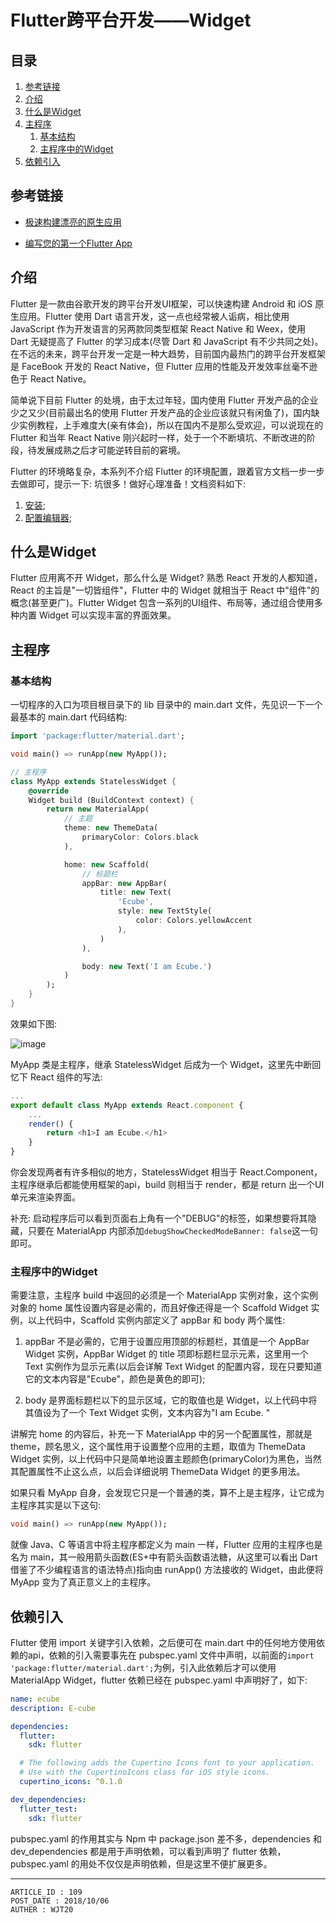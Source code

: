 
# Flutter跨平台开发——Widget #

## 目录 ##

1. [参考链接](#href1)
2. [介绍](#href2)
3. [什么是Widget](#href3)
4. [主程序](#href4)
    1. [基本结构](#href4-1)
    2. [主程序中的Widget](#href4-2)
5. [依赖引入](#href5)

## <a name="href1">参考链接</a> ##

- [极速构建漂亮的原生应用](https://flutterchina.club/)

- [编写您的第一个Flutter App](https://flutterchina.club/get-started/codelab/)

## <a name="href2">介绍</a> ##

Flutter 是一款由谷歌开发的跨平台开发UI框架，可以快速构建 Android 和 iOS 原生应用。Flutter 使用 Dart 语言开发，这一点也经常被人诟病，相比使用 JavaScript 作为开发语言的另两款同类型框架 React Native 和 Weex，使用 Dart 无疑提高了 Flutter 的学习成本(尽管 Dart 和 JavaScript 有不少共同之处)。在不远的未来，跨平台开发一定是一种大趋势，目前国内最热门的跨平台开发框架是 FaceBook 开发的 React Native，但 Flutter 应用的性能及开发效率丝毫不逊色于 React Native。

简单说下目前 Flutter 的处境，由于太过年轻，国内使用 Flutter 开发产品的企业少之又少(目前最出名的使用 Flutter 开发产品的企业应该就只有闲鱼了)，国内缺少实例教程，上手难度大(亲有体会)，所以在国内不是那么受欢迎，可以说现在的 Flutter 和当年 React Native 刚兴起时一样，处于一个不断填坑、不断改进的阶段，待发展成熟之后才可能逆转目前的窘境。

Flutter 的环境略复杂，本系列不介绍 Flutter 的环境配置，跟着官方文档一步一步去做即可，提示一下: 坑很多！做好心理准备！文档资料如下:

1. [安装](https://flutterchina.club/get-started/install/);
2. [配置编辑器](https://flutterchina.club/get-started/editor/);

## <a name="href3">什么是Widget</a> ##

Flutter 应用离不开 Widget，那么什么是 Widget? 熟悉 React 开发的人都知道，React 的主旨是"一切皆组件"，Flutter 中的 Widget 就相当于 React 中"组件"的概念(甚至更广)。Flutter Widget 包含一系列的UI组件、布局等，通过组合使用多种内置 Widget 可以实现丰富的界面效果。

## <a name="href4">主程序</a> ##

### <a name="href4-1">基本结构</a> ###

一切程序的入口为项目根目录下的 lib 目录中的 main.dart 文件，先见识一下一个最基本的 main.dart 代码结构:

```dart
import 'package:flutter/material.dart';

void main() => runApp(new MyApp());

// 主程序
class MyApp extends StatelessWidget {
    @override
    Widget build (BuildContext context) {
        return new MaterialApp(
            // 主题
            theme: new ThemeData(
                primaryColor: Colors.black
            ),

            home: new Scaffold(
                // 标题栏
                appBar: new AppBar(
                    title: new Text(
                        'Ecube',
                        style: new TextStyle(
                            color: Colors.yellowAccent
                        ),
                    )
                ),

                body: new Text('I am Ecube.')
            )
        );
    }
}
```

效果如下图:

![image](https://raw.githubusercontent.com/WebUnion-core/public-cdn/master/wjt20-base/w94.png)

MyApp 类是主程序，继承 StatelessWidget 后成为一个 Widget，这里先中断回忆下 React 组件的写法:

```js
...
export default class MyApp extends React.component {
    ...
    render() {
        return <h1>I am Ecube.</h1>
    }
}
```

你会发现两者有许多相似的地方，StatelessWidget 相当于 React.Component，主程序继承后都能使用框架的api，build 则相当于 render，都是 return 出一个UI单元来渲染界面。

补充: 启动程序后可以看到页面右上角有一个"DEBUG"的标签，如果想要将其隐藏，只要在 MaterialApp 内部添加`debugShowCheckedModeBanner: false`这一句即可。

### <a name="href4-2">主程序中的Widget</a> ###

需要注意，主程序 build 中返回的必须是一个 MaterialApp 实例对象，这个实例对象的 home 属性设置内容是必需的，而且好像还得是一个 Scaffold Widget 实例，以上代码中，Scaffold 实例内部定义了 appBar 和 body 两个属性:

1. appBar 不是必需的，它用于设置应用顶部的标题栏，其值是一个 AppBar Widget 实例，AppBar Widget 的 title 项即标题栏显示元素，这里用一个 Text 实例作为显示元素(以后会详解 Text Widget 的配置内容，现在只要知道它的文本内容是"Ecube"，颜色是黄色的即可);

2. body 是界面标题栏以下的显示区域，它的取值也是 Widget，以上代码中将其值设为了一个 Text Widget 实例，文本内容为"I am Ecube. "

讲解完 home 的内容后，补充一下 MaterialApp 中的另一个配置属性，那就是 theme，顾名思义，这个属性用于设置整个应用的主题，取值为 ThemeData Widget 实例，以上代码中只是简单地设置主题颜色(primaryColor)为黑色，当然其配置属性不止这么点，以后会详细说明 ThemeData Widget 的更多用法。

如果只看 MyApp 自身，会发现它只是一个普通的类，算不上是主程序，让它成为主程序其实是以下这句:

```dart
void main() => runApp(new MyApp());
```

就像 Java、C 等语言中将主程序都定义为 main 一样，Flutter 应用的主程序也是名为 main，其一般用箭头函数(ES+中有箭头函数语法糖，从这里可以看出 Dart 借鉴了不少编程语言的语法特点)指向由 runApp() 方法接收的 Widget，由此便将 MyApp 变为了真正意义上的主程序。

## <a name="href5">依赖引入</a> ##

Flutter 使用 import 关键字引入依赖，之后便可在 main.dart 中的任何地方使用依赖的api，依赖的引入需要事先在 pubspec.yaml 文件中声明，以前面的`import 'package:flutter/material.dart';`为例，引入此依赖后才可以使用 MaterialApp Widget，flutter 依赖已经在 pubspec.yaml 中声明好了，如下:

```yaml
name: ecube
description: E-cube

dependencies:
  flutter:
    sdk: flutter

  # The following adds the Cupertino Icons font to your application.
  # Use with the CupertinoIcons class for iOS style icons.
  cupertino_icons: ^0.1.0

dev_dependencies:
  flutter_test:
    sdk: flutter

```

pubspec.yaml 的作用其实与 Npm 中 package.json 差不多，dependencies 和 dev_dependencies 都是用于声明依赖，可以看到声明了 flutter 依赖，pubspec.yaml 的用处不仅仅是声明依赖，但是这里不便扩展更多。

---

```
ARTICLE_ID : 109
POST_DATE : 2018/10/06
AUTHER : WJT20
```
